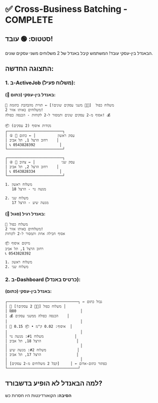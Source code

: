 # ✅ Cross-Business Batching - COMPLETE

## סטטוס: 🟢 עובד!

הבאנדל בין-עסקי עובד! המשתמש קיבל באנדל של 2 משלוחים משני עסקים שונים.

## התצוגה החדשה:

### 1. ב-ActiveJob (משלוח פעיל):

#### באנדל בין-עסקי (כתום 🧡):
```
🎁 משלוח כפול  [🏪🏪 משני עסקים שונים!] ← תווית מהבהבת כתומה
2 משלוחים באותו אזור!
אסוף מ-2 עסקים שונים ותמסור ל-2 לקוחות - הכנסה כפולה! 💰

📦 נקודות איסוף (2 עסקים)
┌─────────────────────────┐
│ ① 🏪 עסק ראשון          │ ← כתום
│ רחוב הרצל 1, תל אביב    │
│ 📞 0543828392           │
└─────────────────────────┘

┌─────────────────────────┐
│ ② 🏪 עסק שני            │ ← צהוב
│ רחוב הרצל 2, תל אביב    │
│ 📞 0543828334           │
└─────────────────────────┘

1. משלוח ראשון
   מנשה נוי - הרצל 18

2. משלוח שני
   מנשה שיע - הרצל 17
```

#### באנדל רגיל (סגול 💜):
```
🎁 משלוח כפול
2 משלוחים באותו אזור!
אסוף חבילה אחת ותמסור ל-2 לקוחות

📦 מיקום איסוף
רחוב הרצל 1, תל אביב
📞 0543828392

1. משלוח ראשון
2. משלוח שני
```

### 2. ב-Dashboard (כרטיס באנדל):

#### באנדל בין-עסקי (כתום):
```
┌────────────────────────────────┐ ← גבול כתום
│ 🎁 משלוח כפול [🏪🏪 2 עסקים!] │
│ ₪80                             │
│ 💰 הכנסה כפולה ממשני עסקים    │
│                                 │
│ 📍 איסוף: 0.02 ק"מ • 📦 0.15  │
│                                 │
│ משלוח #1: מנשה נוי              │
│ הרצל 18, תל אביב                │
│                                 │
│ משלוח #2: מנשה שיע              │
│ הרצל 17, תל אביב                │
│                                 │
│ [קבל 2 משלוחים מ-2 עסקים]     │ ← כפתור כתום-אדום
└────────────────────────────────┘
```

## למה הבאנדל לא הופיע בדשבורד?

**הסיבה:** הקואורדינטות היו חסרות כש


